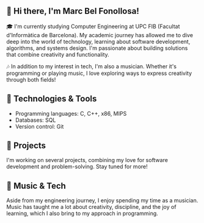 ## 👋 Hi there, I'm Marc Bel Fonollosa!
🎓 I'm currently studying Computer Engineering at UPC FIB (Facultat d'Informàtica de Barcelona). My academic journey has allowed me to dive deep into the world of technology, learning about software development, algorithms, and systems design. I'm passionate about building solutions that combine creativity and functionality.

🎶 In addition to my interest in tech, I'm also a musician. Whether it's programming or playing music, I love exploring ways to express creativity through both fields!

## 🔧 Technologies & Tools
- Programming languages: C, C++, x86, MIPS
- Databases: SQL
- Version control: Git

## 🚀 Projects
I'm working on several projects, combining my love for software development and problem-solving. Stay tuned for more!
## 🎼 Music & Tech
Aside from my engineering journey, I enjoy spending my time as a musician. Music has taught me a lot about creativity, discipline, and the joy of learning, which I also bring to my approach in programming.
